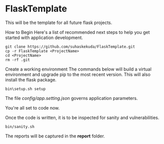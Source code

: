 # FlaskTemplate

This will be the template for all future flask projects.

How to Begin
Here's a list of recommended next steps to help you get started with application development.

```
git clone https://github.com/suhaskekuda/FlaskTemplate.git
cp -r FlaskTemplate <ProjectName>
cd <ProjectName>
rm -rf .git
```

Create a working environment
The commands below will build a virtual environment and upgrade pip to the most recent version.
This will also install the flask package.

```
bin\setup.sh setup
```

The file *config/app.setting.json* governs application parameters.

You're all set to code now.

Once the code is written, it is to be inspected for sanity and vulnerabilities.
```
bin/sanity.sh 
```
The reports will be captured in the **report** folder.